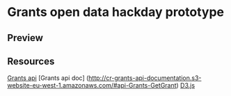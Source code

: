 # Grants open data hackday prototype
> 

## Preview

## Resources

[Grants api](https://github.com/comicrelief/grants-api-serverless)
[Grants api doc] (http://cr-grants-api-documentation.s3-website-eu-west-1.amazonaws.com/#api-Grants-GetGrant)
[D3.js](https://github.com/d3/d3)

